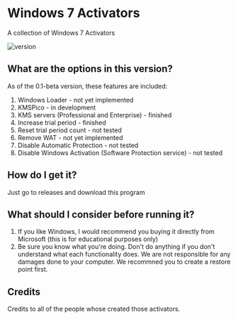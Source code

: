 # Windows 7 Activators
A collection of Windows 7 Activators

![version](https://img.shields.io/static/v1?label=version&message=0.1-beta&color=red)

## What are the options in this version?
As of the 0.1-beta version, these features are included:
1) Windows Loader - not yet implemented
2) KMSPico - in development
3) KMS servers (Professional and Enterprise) - finished
4) Increase trial period - finished
5) Reset trial period count - not tested
6) Remove WAT - not yet implemented
7) Disable Automatic Protection - not tested
8) Disable Windows Activation (Software Protection service) - not tested

## How do I get it?
Just go to releases and download this program

## What should I consider before running it?
1) If you like Windows, I would recommend you buying it directly from Microsoft (this is for educational purposes only)
2) Be sure you know what you're doing. Don't do anything if you don't understand what each functionality does. We are not responsible for any damages done to your computer. We recommned you to create a restore point first.

## Credits
Credits to all of the people whose created those activators.
